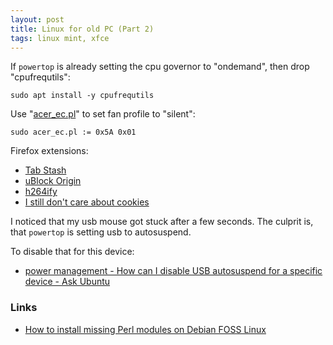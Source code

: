 ```yaml
---
layout: post
title: Linux for old PC (Part 2)
tags: linux mint, xfce
---
```


If `powertop` is already setting the cpu governor to "ondemand", then drop "cpufrequtils":

```
sudo apt install -y cpufrequtils
```

Use "[acer_ec.pl](https://www.torsten-traenkner.de/linux/hardware/acer_ec.pl)" to set fan profile to "silent":

```
sudo acer_ec.pl := 0x5A 0x01
```

Firefox extensions:

 - [Tab Stash](https://addons.mozilla.org/en-US/firefox/addon/tab-stash/)
 - [uBlock Origin](https://addons.mozilla.org/en-US/firefox/addon/ublock-origin/)
 - [h264ify](https://addons.mozilla.org/en-US/firefox/addon/h264ify/)
 - [I still don't care about cookies](https://addons.mozilla.org/en-US/firefox/addon/istilldontcareaboutcookies/)

I noticed that my usb mouse got stuck after a few seconds. The culprit is, that `powertop` is setting usb to autosuspend.

To disable that for this device:

 - [power management - How can I disable USB autosuspend for a specific device - Ask Ubuntu](https://askubuntu.com/questions/185274/how-can-i-disable-usb-autosuspend-for-a-specific-device/525916#525916)

### Links

 - [How to install missing Perl modules on Debian FOSS Linux](https://www.fosslinux.com/69651/how-to-install-missing-perl-modules-on-debian.htm)
